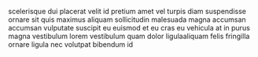 scelerisque dui placerat velit id pretium amet vel turpis diam suspendisse
ornare sit quis maximus aliquam sollicitudin malesuada magna accumsan accumsan
vulputate suscipit eu euismod et eu cras eu vehicula at in purus magna
vestibulum lorem vestibulum quam dolor ligulaaliquam felis fringilla ornare
ligula nec volutpat bibendum id
